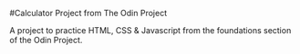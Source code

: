 #Calculator Project from The Odin Project

A project to practice HTML, CSS & Javascript from the foundations section of the Odin Project. 
